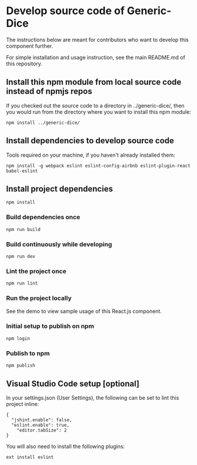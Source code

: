 # Develop source code of Generic-Dice

The instructions below are meant for contributors who want to develop this component further.

For simple installation and usage instruction, see the main README.md of this repository.

## Install this npm module from local source code instead of npmjs repos

If you checked out the source code to a directory in ../generic-dice/, then you would run from the directory where you want to install this npm module:

```
npm install ../generic-dice/
```

## Install dependencies to develop source code

Tools required on your machine, if you haven't already installed them:

```
npm install -g webpack eslint eslint-config-airbnb eslint-plugin-react babel-eslint
```

## Install project dependencies

```
npm install
```

### Build dependencies once

```
npm run build
```

### Build continuously while developing

```
npm run dev
```

### Lint the project once

```
npm run lint
```

### Run the project locally

See the demo to view sample usage of this React.js component.

### Initial setup to publish on npm

```
npm login
```

### Publish to npm

```
npm publish
```

## Visual Studio Code setup [optional]

In your settings.json (User Settings), the following can be set to lint this project inline:

```
{
  "jshint.enable": false,
  "eslint.enable": true,
	"editor.tabSize": 2
}
```

You will also need to install the following plugins:

```
ext install eslint
```
